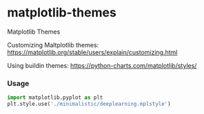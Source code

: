 # matplotlib-themes

Matplotlib Themes

Customizing Maltplotlib themes: https://matplotlib.org/stable/users/explain/customizing.html

Using buildin themes: https://python-charts.com/matplotlib/styles/

### Usage

```py
import matplotlib.pyplot as plt
plt.style.use('./minimalistic/deeplearning.mplstyle')
```

